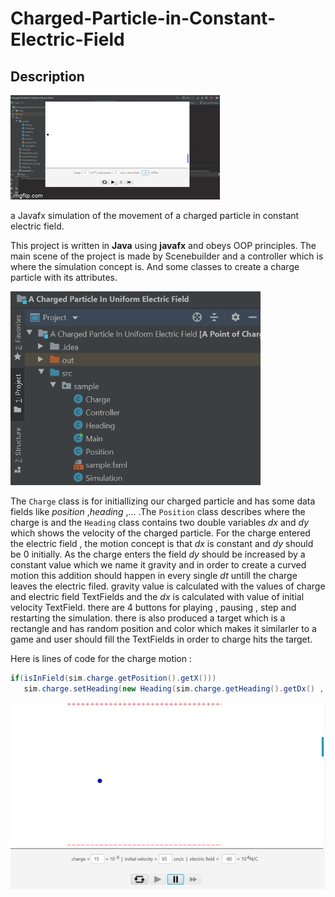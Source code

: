 # Charged-Particle-in-Constant-Electric-Field
## Description

![](images/48h0a9.gif)

a Javafx simulation of the movement of a charged particle in constant electric field.


This project is written in **Java** using **javafx** and obeys OOP principles. The main scene of the project is made by Scenebuilder and a controller which is where the simulation concept is. And some classes to create a charge particle with its attributes.


<img src="images/oop.png" width = 400>

The `Charge` class is for initiallizing our charged particle and has some data fields like *position* ,*heading* ,... .The `Position` class describes where the charge is and the `Heading` class contains two double variables *dx* and *dy* which shows the velocity of the charged particle.
For the charge entered the electric field , the motion concept is that *dx* is constant and *dy* should be 0 initially. As the charge enters the field *dy* should be increased by a constant value which we name it gravity and in order to create a curved motion this addition should happen in every single *dt* untill the charge leaves the electric filed. gravity value is calculated with the values of charge and electric field TextFields and the *dx* is calculated with value of initial velocity TextField. there are 4 buttons for playing , pausing , step and restarting the simulation. there is also produced a target which is a rectangle and has random position and color which makes it similarler to a game and user should fill the TextFields in order to charge hits the target.

Here is lines of code for the charge motion : 

```java
if(isInField(sim.charge.getPosition().getX()))
   sim.charge.setHeading(new Heading(sim.charge.getHeading().getDx() , sim.charge.getHeading().getDy() + gravity));
```

<img src="images/board.png" width = 600>

